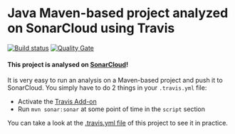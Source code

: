 # Java Maven-based project analyzed on SonarCloud using Travis

[![Build status](https://travis-ci.org/SonarSource/sq-com_example_java-maven-travis.svg?branch=master)](https://travis-ci.org/SonarSource/sq-com_example_java-maven-travis) [![Quality Gate](https://sonarcloud.io/api/badges/gate?key=com.sonarqube.examples:java-maven-travis-project)](https://sonarcloud.io/dashboard/index/com.sonarqube.examples:java-maven-travis-project)

#### This project is analysed on [SonarCloud](https://sonarcloud.io/dashboard/index/com.sonarqube.examples:java-maven-travis-project)!

It is very easy to run an analysis on a Maven-based project and push it to SonarCloud.
You simply have to do 2 things in your `.travis.yml` file:
* Activate the [Travis Add-on](https://docs.travis-ci.com/user/sonarcloud/)
* Run `mvn sonar:sonar` at some point of time in the `script` section

You can take a look at the [.travis.yml file](https://github.com/SonarSource/sq-com_example_java-maven-travis/blob/master/.travis.yml)
of this project to see it in practice.
